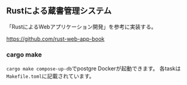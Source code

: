 ## Rustによる蔵書管理システム
「RustによるWebアプリケーション開発」を参考に実装する。

https://github.com/rust-web-app-book

### cargo make
`cargo make compose-up-db`でpostgre Dockerが起動できます。
各taskは`Makefile.toml`に記載されています。